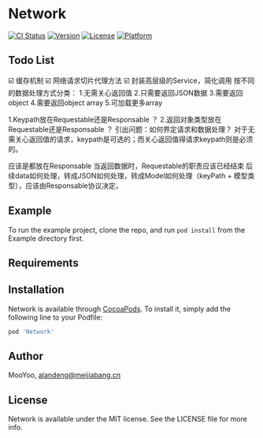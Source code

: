 # Network

[![CI Status](http://img.shields.io/travis/MooYoo/Network.svg?style=flat)](https://travis-ci.org/MooYoo/Network)
[![Version](https://img.shields.io/cocoapods/v/Network.svg?style=flat)](http://cocoapods.org/pods/Network)
[![License](https://img.shields.io/cocoapods/l/Network.svg?style=flat)](http://cocoapods.org/pods/Network)
[![Platform](https://img.shields.io/cocoapods/p/Network.svg?style=flat)](http://cocoapods.org/pods/Network)

## Todo List
☑️ 缓存机制
☑️ 网络请求切片代理方法
☑️ 封装高层级的Service，简化调用
按不同的数据处理方式分类：
1.无需关心返回值
2.只需要返回JSON数据
3.需要返回object
4.需要返回object array
5.可加载更多array


1.Keypath放在Requestable还是Responsable ？
2.返回对象类型放在Requestable还是Responsable ？
引出问题：如何界定请求和数据处理？
对于无需关心返回值的请求，keypath是可选的；而关心返回值得请求keypath则是必须的。

应该是都放在Responsable
当返回数据时，Requestable的职责应该已经结束
后续data如何处理，转成JSON如何处理，转成Model如何处理（keyPath + 模型类型），应该由Responsable协议决定。




## Example

To run the example project, clone the repo, and run `pod install` from the Example directory first.

## Requirements

## Installation

Network is available through [CocoaPods](http://cocoapods.org). To install
it, simply add the following line to your Podfile:

```ruby
pod 'Network'
```

## Author

MooYoo, alandeng@meijiabang.cn

## License

Network is available under the MIT license. See the LICENSE file for more info.
